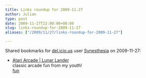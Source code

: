 ```yaml
---
title: Links roundup for 2009-11-27
author: Julian
type: post
date: 2009-11-27T22:00:00+00:00
slug: links-roundup-for-2009-11-27 
aliases: ["/2009/11/27/links-roundup-for-2009-11-27"]

---
```

Shared bookmarks for [del.icio.us][1] user [Synesthesia][2] on 2009-11-27:

  * [Atari Arcade | Lunar Lander][3]  
    classic arcade fun from my youth!  
    [fun][4]

 [1]: https://del.icio.us/
 [2]: https://del.icio.us/synesthesia
 [3]: https://atari.com/arcade/lunar_lander
 [4]: https://delicious.com/synesthesia/fun